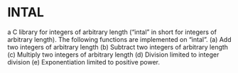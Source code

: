 # INTAL
a C library for integers of arbitrary length (“intal” in short for integers of arbitrary length). The following functions are implemented on “intal”.
(a) Add two integers of arbitrary length 
(b) Subtract two integers of arbitrary length 
(c) Multiply two integers of arbitrary length 
(d) Division limited to integer division 
(e) Exponentiation limited to positive power.
